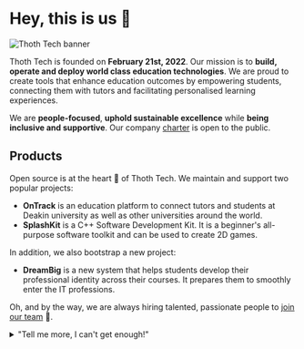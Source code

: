 # Hey, this is us :wave:

![Thoth Tech banner](https://github.com/thoth-tech/.github/blob/main/images/thothtech_banner.png)

Thoth Tech is founded on **February 21st, 2022**. Our mission is to **build, operate and deploy
world class education technologies**. We are proud to create tools that enhance education outcomes
by empowering students, connecting them with tutors and facilitating personalised learning
experiences.

We are **people-focused**, **uphold sustainable excellence** while **being inclusive and
supportive**. Our company [charter] is open to the public.

## Products

Open source is at the heart 💜 of Thoth Tech. We maintain and support two popular projects:

- **OnTrack** is an education platform to connect tutors and students at Deakin university as well
  as other universities around the world.
- **SplashKit** is a C++ Software Development Kit. It is a beginner's all-purpose software toolkit
  and can be used to create 2D games.

In addition, we also bootstrap a new project:

- **DreamBig** is a new system that helps students develop their professional identity across their
  courses. It prepares them to smoothly enter the IT professions.

Oh, and by the way, we are always hiring talented, passionate people to [join our team] 🙌.

<details>

<summary>"Tell me more, I can't get enough!"</summary>

<br>
<ul>
<li>Thoth Tech uses mighty open source technologies like <a href="https://github.com/rails">Ruby on Rails</a>, <a href="https://github.com/microsoft/TypeScript">TypeScript</a>, and <a href="https://github.com/angular/angular">Angular</a>
and among others.</li>
<li>The three open source projects Thoth Tech members have most contributed 👩‍💻 to are:
<ul>
<li><a href="https://github.com/thoth-tech/doubtfire-api">OnTrack API</a></li>
<li><a href="https://github.com/thoth-tech/doubtfire-web">OnTrack Web</a></li>
<li><a href="https://github.com/thoth-tech/splashkit-core">SplashKit</a></li>
</ul>
</li>
<li>By the way, our <a href="https://github.com/thoth-tech/handbook">handbook</a> 🤓 is also open sourced.</li>

</details>

[charter]: https://github.com/thoth-tech/handbook/blob/main/docs/company/charter.md
[join our team]: https://github.com/thoth-tech/handbook/blob/main/docs/marketing/pitch.md

